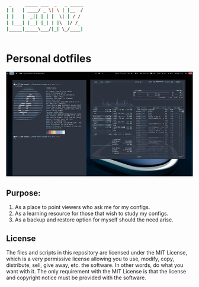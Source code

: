 ```bash
 _     _____ ___  _   _ _____
| |   | ____/ _ \| \ | |__  /
| |   |  _|| | | |  \| | / / 
| |___| |__| |_| | |\  |/ /_ 
|_____|_____\___/|_| \_/____|
                             
```                             
# Personal dotfiles
![fedora_nord.png](./dotfiles-other/fedora42_sway.png)
## Purpose:

1. As a place to point viewers who ask me for my configs.
2. As a learning resource for those that wish to study my configs.
3. As a backup and restore option for myself should the need arise.

## License
The files and scripts in this repository are licensed under the MIT License, which is a very permissive license allowing you to use, modify, copy, distribute, sell, give away, etc. the software. In other words, do what you want with it. The only requirement with the MIT License is that the license and copyright notice must be provided with the software.
